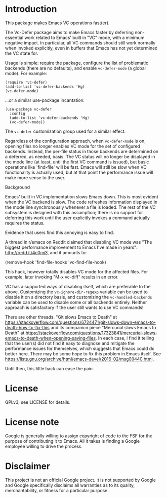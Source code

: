 # Introduction

This package makes Emacs VC operations fast(er).

The Vc-Defer package aims to make Emacs faster by deferring non-essential work
related to Emacs' built in "VC" mode, with a minimum negative impact.  In
particular, all VC commands should still work normally when invoked explicitly,
even in buffers that Emacs has not yet determined the VC state for.

Usage is simple: require the package, configure the list of problematic backends
(there are no defaults), and enable `vc-defer-mode` (a global mode).  For
example:

    (require 'vc-defer)
    (add-to-list 'vc-defer-backends 'Hg)
    (vc-defer-mode)

...or a similar use-package incantation:

    (use-package vc-defer
      :config
      (add-to-list 'vc-defer-backends 'Hg)
      (vc-defer-mode))

The `vc-defer` customization group used for a similar effect.

Regardless of the configuration approach, when `vc-defer-mode` is on, opening
files no longer enables VC mode for the set of configured backends.  Instead,
the per-file status in those backends are determined on a deferred, as needed,
basis.  The VC status will no longer be displayed in the mode line (at least,
until the first VC command is issued), but basic operations like `find-file'
will be fast.  Emacs will still be slow when VC functionality is actually used,
but at that point the performance issue will make more sense to the user.

 Background

Emacs' built in VC implementation slows Emacs down.  This is most evident when
the VC backend is slow.  The code refreshes information displayed in the mode
line synchronously whenever a file is loaded.  The rest of the VC subsystem is
designed with this assumption; there is no support for deferring this work until
the user explicitly invokes a command actually requires the status.

Evidence that users find this annoying is easy to find.

A thread in r/emacs on Reddit claimed that disabling VC mode was "The biggest
performance improvement to Emacs I've made in years": http://redd.it/4c0mi3, and
it amounts to:

  (remove-hook 'find-file-hooks 'vc-find-file-hook)

This hack, however totally disables VC mode for the affected files.  For
example, later invoking "M-x vc-diff" results in an error.

VC has a supported ways of disabling itself, which are preferable to the above.
Customizing the `vc-ignore-dir-regexp` variable can be used to disable it on a
directory basis, and customizing the `vc-handled-backends` variable can be used
to disable some or all backends entirely.  Neither approach is satisfactory if
the user still wants to use VC commands!

There are other threads.  "Git slows Emacs to Death" at
https://stackoverflow.com/questions/6724471/git-slows-down-emacs-to-death-how-to-fix-this
and its companion piece "Mercurial slows Emacs to Death" at
https://stackoverflow.com/questions/17323841/mercurial-slows-emacs-to-death-when-opening-saving-files.
In each case, I find it telling that the user(s) did not find it easy to
diagnose and mitigate the performance issues for themselves, which suggests that
Emacs could do better here.  There may be some hope to fix this problem in Emacs
itself.  See
https://lists.gnu.org/archive/html/emacs-devel/2016-02/msg00440.html.

Until then, this little hack can ease the pain.

# License

GPLv3; see LICENSE for details.

# License note

Google is generally willing to assign copyright of code to the FSF for the
purpose of contributing it to Emacs. All it takes is finding a Google employee
willing to drive the process.

# Disclaimer

This project is not an official Google project. It is not supported by Google
and Google specifically disclaims all warranties as to its quality,
merchantability, or fitness for a particular purpose.
